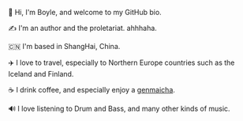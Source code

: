 
<p>👋 Hi, I'm Boyle, and welcome to my GitHub bio.<p>✍️ I'm an author and the proletariat. ahhhaha.<p>🇨🇳 I'm based in ShangHai, China.<p>✈️ I love to travel, especially to Northern Europe countries such as the Iceland and Finland.<p>☕️ I drink coffee, and especially enjoy a <a class="reference external" href="https://en.wikipedia.org/wiki/Genmaicha">genmaicha</a>.<p>🔊 I love listening to Drum and Bass, and many other kinds of music.</p></p></p></p></p></p></p>
